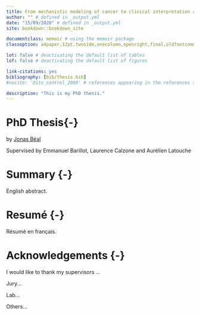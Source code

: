 ```yaml
--- 
title: From mechanistic modeling of cancer to clinical interpretation and impact evaluation
author: "" # defined in _output.yml
date: "15/09/2020" # defined in _output.yml
site: bookdown::bookdown_site

documentclass: memoir # using the memoir package
classoption: a4paper,12pt,twoside,onecolumn,openright,final,oldfontcommands

lot: false # deactivating the default list of tables
lof: false # deactivating the default list of figures

link-citations: yes
bibliography: [bib/thesis.bib]
#nocite: '@ito_control_2008' # references appearing in the references section but not in text

description: "This is my PhD thesis."
---
```








# PhD Thesis{-}
by [Jonas Béal](http://jonasbeal.github.io)

Supervised by Emmanuel Barillot, Laurence Calzone and Aurélien Latouche

# Summary {-}

English abstract.


# Resumé {-}

Résumé en français.


# Acknowledgements {-}

I would like to thank my supervisors ...

Jury...

Lab...

Others...


